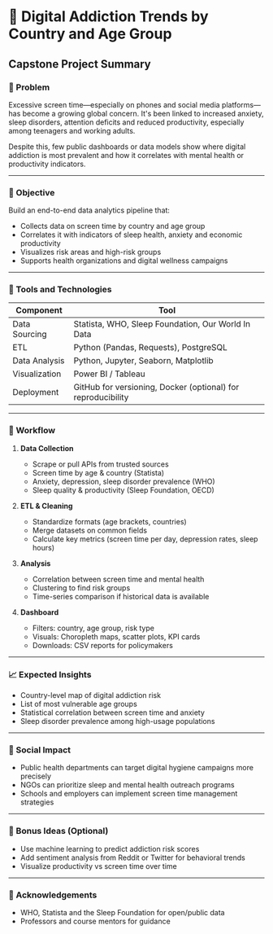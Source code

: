 # 📱 Digital Addiction Trends by Country and Age Group

## Capstone Project Summary

### 🎯 Problem

Excessive screen time—especially on phones and social media platforms—has become a growing global concern. It's been linked to increased anxiety, sleep disorders, attention deficits and reduced productivity, especially among teenagers and working adults.

Despite this, few public dashboards or data models show where digital addiction is most prevalent and how it correlates with mental health or productivity indicators.

---

### 🧠 Objective

Build an end-to-end data analytics pipeline that:

- Collects data on screen time by country and age group
- Correlates it with indicators of sleep health, anxiety and economic productivity
- Visualizes risk areas and high-risk groups
- Supports health organizations and digital wellness campaigns

---

### 🧰 Tools and Technologies

| Component | Tool |
|----------|------|
| Data Sourcing | Statista, WHO, Sleep Foundation, Our World In Data |
| ETL | Python (Pandas, Requests), PostgreSQL |
| Data Analysis | Python, Jupyter, Seaborn, Matplotlib |
| Visualization | Power BI / Tableau |
| Deployment | GitHub for versioning, Docker (optional) for reproducibility |

---

### 🔄 Workflow

1. **Data Collection**  
   - Scrape or pull APIs from trusted sources
   - Screen time by age & country (Statista)
   - Anxiety, depression, sleep disorder prevalence (WHO)
   - Sleep quality & productivity (Sleep Foundation, OECD)

2. **ETL & Cleaning**  
   - Standardize formats (age brackets, countries)
   - Merge datasets on common fields
   - Calculate key metrics (screen time per day, depression rates, sleep hours)

3. **Analysis**  
   - Correlation between screen time and mental health
   - Clustering to find risk groups
   - Time-series comparison if historical data is available

4. **Dashboard**
   - Filters: country, age group, risk type
   - Visuals: Choropleth maps, scatter plots, KPI cards
   - Downloads: CSV reports for policymakers

---

### 📈 Expected Insights

- Country-level map of digital addiction risk
- List of most vulnerable age groups
- Statistical correlation between screen time and anxiety
- Sleep disorder prevalence among high-usage populations

---

### 🧭 Social Impact

- Public health departments can target digital hygiene campaigns more precisely
- NGOs can prioritize sleep and mental health outreach programs
- Schools and employers can implement screen time management strategies

---


### 📌 Bonus Ideas (Optional)

- Use machine learning to predict addiction risk scores
- Add sentiment analysis from Reddit or Twitter for behavioral trends
- Visualize productivity vs screen time over time

---

### 🙌 Acknowledgements

- WHO, Statista and the Sleep Foundation for open/public data
- Professors and course mentors for guidance

